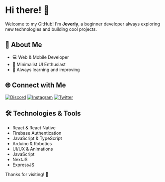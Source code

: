 # Hi there! 👋

Welcome to my GitHub! I'm **Jeverly**, a beginner developer always exploring new technologies and building cool projects.

## 🚀 About Me
- 💻 Web & Mobile Developer
- 🎨 Minimalist UI Enthusiast
- 🚀 Always learning and improving

## 🌐 Connect with Me

[![Discord](https://img.shields.io/badge/Discord-7289DA?style=for-the-badge&logo=discord&logoColor=white)](https://discord.com/users/366208551158415361)
[![Instagram](https://img.shields.io/badge/Instagram-E4405F?style=for-the-badge&logo=instagram&logoColor=white)](https://instagram.com/jeverlyro)
[![Twitter](https://img.shields.io/badge/Twitter-1DA1F2?style=for-the-badge&logo=twitter&logoColor=white)](https://twitter.com/rosseru2)

## 🛠️ Technologies & Tools
- React & React Native
- Firebase Authentication
- JavaScript & TypeScript
- Arduino & Robotics
- UI/UX & Animations
- JavaScript
- NextJS
- ExpressJS

Thanks for visiting! 🚀

